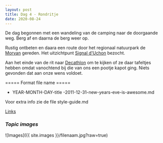 ```yaml
---
layout: post
title: Dag 4 - Rondritje
date: 2020-08-24
---
```

De dag begonnen met een wandeling van de camping naar de doorgaande weg. Berg af en daarna de berg weer op.

Rustig ontbeten en daara een route door het regionaal natuurpark de [Morvan](https://nl.wikipedia.org/wiki/Morvan) gereden. Het uitzichtpunt [Signal d'Uchon](https://fr.wikipedia.org/wiki/Signal_d%27Uchon) bezocht.

Aan het einde van de rit naar [Decathlon](https://www.google.com/search?q=DECATHLON+1384+AVERMES&oq=DECATHLON+1384+AVERMES&aqs=chrome..69i57j33.310j0j7&client=ubuntu&sourceid=chrome&ie=UTF-8) om te kijken of ze daar tafeltjes hebben omdat vanochtend bij die van ons een pootje kapot ging. Niets gevonden dat aan onze wens voldoet.



===== Format file name =====
- YEAR-MONTH-DAY-title
-2011-12-31-new-years-eve-is-awesome.md

Voor extra info zie de file style-guide.md  

[Links](http://example.com)  


### *Topic images*  

![Images]({{ site.images }}/filenaam.jpg?raw=true)
